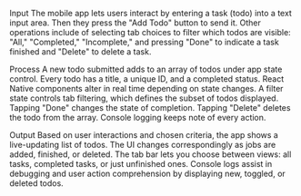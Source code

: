 Input 
The mobile app lets users interact by entering a task (todo) into a text input area.  Then they press the "Add Todo" button to send it.  Other operations include of selecting tab choices to filter which todos are visible: "All," "Completed," "Incomplete," and pressing "Done" to indicate a task finished and "Delete" to delete a task.

Process
A new todo submitted adds to an array of todos under app state control.  Every todo has a title, a unique ID, and a completed status.  React Native components alter in real time depending on state changes.  A filter state controls tab filtering, which defines the subset of todos displayed.  Tapping "Done" changes the state of completion.  Tapping "Delete" deletes the todo from the array.  Console logging keeps note of every action.

Output
Based on user interactions and chosen criteria, the app shows a live-updating list of todos.  The UI changes correspondingly as jobs are added, finished, or deleted.  The tab bar lets you choose between views: all tasks, completed tasks, or just unfinished ones.  Console logs assist in debugging and user action comprehension by displaying new, toggled, or deleted todos.